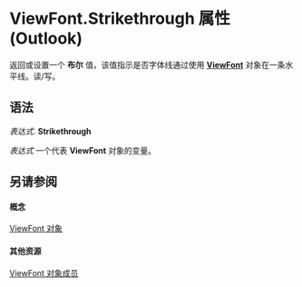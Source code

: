 
# ViewFont.Strikethrough 属性 (Outlook)

返回或设置一个 **布尔** 值，该值指示是否字体线通过使用 **[ViewFont](cbd7c6ce-f49a-1627-0ad9-a019911fb47b.md)** 对象在一条水平线。读/写。


## 语法

 _表达式_. **Strikethrough**

 _表达式_ 一个代表 **ViewFont** 对象的变量。


## 另请参阅


#### 概念


[ViewFont 对象](cbd7c6ce-f49a-1627-0ad9-a019911fb47b.md)
#### 其他资源


[ViewFont 对象成员](7ab1bdba-8b1e-a516-f44c-d6e91d56e4d3.md)